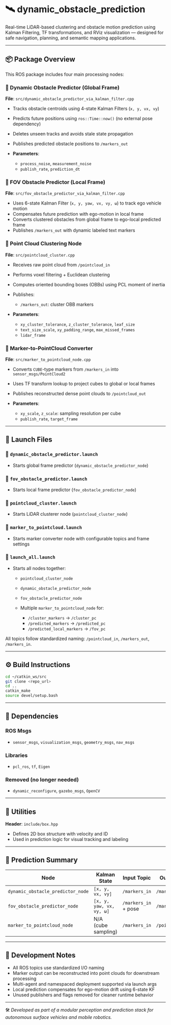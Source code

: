 # 🛰️ dynamic\_obstacle\_prediction

Real-time LiDAR-based clustering and obstacle motion prediction using Kalman Filtering, TF transformations, and RViz visualization — designed for safe navigation, planning, and semantic mapping applications.

---

## 📦 Package Overview

This ROS package includes four main processing nodes:

### 🧠 Dynamic Obstacle Predictor (Global Frame)

**File**: `src/dynamic_obstacle_predictor_via_kalman_filter.cpp`

* Tracks obstacle centroids using 4-state Kalman Filters (`x, y, vx, vy`)
* Predicts future positions using `ros::Time::now()` (no external pose dependency)
* Deletes unseen tracks and avoids stale state propagation
* Publishes predicted obstacle positions to `/markers_out`
* **Parameters**:

  * `process_noise`, `measurement_noise`
  * `publish_rate`, `prediction_dt`

### 🧭 FOV Obstacle Predictor (Local Frame)

**File**: `src/fov_obstacle_predictor_via_kalman_filter.cpp`

* Uses 6-state Kalman Filter (`x, y, yaw, vx, vy, ω`) to track ego vehicle motion
* Compensates future prediction with ego-motion in local frame
* Converts clustered obstacles from global frame to ego-local predicted frame
* Publishes `/markers_out` with dynamic labeled text markers

### 🔎 Point Cloud Clustering Node

**File**: `src/pointcloud_cluster.cpp`

* Receives raw point cloud from `/pointcloud_in`
* Performs voxel filtering + Euclidean clustering
* Computes oriented bounding boxes (OBBs) using PCL moment of inertia
* Publishes:

  * `/markers_out`: cluster OBB markers
* **Parameters**:

  * `xy_cluster_tolerance`, `z_cluster_tolerance`, `leaf_size`
  * `text_size_scale`, `xy_padding_range`, `max_missed_frames`
  * `lidar_frame`

### 📐 Marker-to-PointCloud Converter

**File**: `src/marker_to_pointcloud_node.cpp`

* Converts `CUBE`-type markers from `/markers_in` into `sensor_msgs/PointCloud2`
* Uses TF transform lookup to project cubes to global or local frames
* Publishes reconstructed dense point clouds to `/pointcloud_out`
* **Parameters**:

  * `xy_scale`, `z_scale`: sampling resolution per cube
  * `publish_rate`, `target_frame`

---

## 🚀 Launch Files

### 🔹 `dynamic_obstacle_predictor.launch`

* Starts global frame predictor (`dynamic_obstacle_predictor_node`)

### 🔹 `fov_obstacle_predictor.launch`

* Starts local frame predictor (`fov_obstacle_predictor_node`)

### 🔹 `pointcloud_cluster.launch`

* Starts LiDAR clusterer node (`pointcloud_cluster_node`)

### 🔹 `marker_to_pointcloud.launch`

* Starts marker converter node with configurable topics and frame settings

### 🔹 `launch_all.launch`

* Starts all nodes together:

  * `pointcloud_cluster_node`
  * `dynamic_obstacle_predictor_node`
  * `fov_obstacle_predictor_node`
  * Multiple `marker_to_pointcloud_node` for:

    * `/cluster_markers` → `/cluster_pc`
    * `/predicted_markers` → `/predicted_pc`
    * `/predicted_local_markers` → `/fov_pc`

All topics follow standardized naming: `/pointcloud_in`, `/markers_out`, `/markers_in`.

---

## ⚙️ Build Instructions

```bash
cd ~/catkin_ws/src
git clone <repo_url>
cd ..
catkin_make
source devel/setup.bash
```

---

## 📄 Dependencies

### ROS Msgs

* `sensor_msgs`, `visualization_msgs`, `geometry_msgs`, `nav_msgs`

### Libraries

* `pcl_ros`, `tf`, `Eigen`

### Removed (no longer needed)

* `dynamic_reconfigure`, `gazebo_msgs`, `OpenCV`

---

## 🧩 Utilities

**Header**: `include/box.hpp`

* Defines 2D box structure with velocity and ID
* Used in prediction logic for visual tracking and labeling

---

## 🧠 Prediction Summary

| Node                              | Kalman State             | Input Topic          | Output Topic      |
| --------------------------------- | ------------------------ | -------------------- | ----------------- |
| `dynamic_obstacle_predictor_node` | `[x, y, vx, vy]`         | `/markers_in`        | `/markers_out`    |
| `fov_obstacle_predictor_node`     | `[x, y, yaw, vx, vy, ω]` | `/markers_in` + pose | `/markers_out`    |
| `marker_to_pointcloud_node`       | N/A (cube sampling)      | `/markers_in`        | `/pointcloud_out` |

---

## 🧰 Development Notes

* All ROS topics use standardized I/O naming
* Marker output can be reconstructed into point clouds for downstream processing
* Multi-agent and namespaced deployment supported via launch args
* Local prediction compensates for ego-motion drift using 6-state KF
* Unused publishers and flags removed for cleaner runtime behavior

---

🛠️ *Developed as part of a modular perception and prediction stack for autonomous surface vehicles and mobile robotics.*

